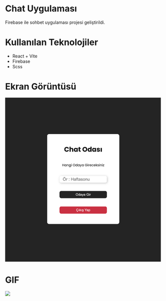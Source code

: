# Chat Uygulaması
Firebase ile sohbet uygulaması projesi geliştirildi.

# Kullanılan Teknolojiler
- React + Vite
- Firebase
- Scss

# Ekran Görüntüsü
![](/public/chat-firebase.png)

# GIF
![](/public/chat-firebase.gif)